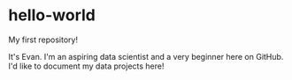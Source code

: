 # hello-world
My first repository!

It's Evan. 
I'm an aspiring data scientist and a very beginner here on GitHub. 
I'd like to document my data projects here!
